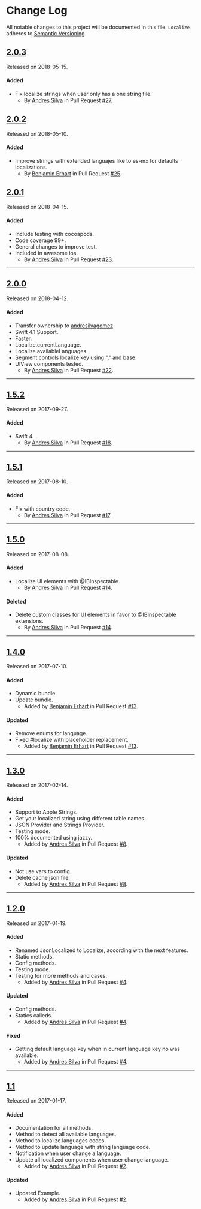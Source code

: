 # Change Log
All notable changes to this project will be documented in this file.
`Localize` adheres to [Semantic Versioning](http://semver.org/).

## [2.0.3](https://github.com/andresilvagomez/Localize/releases/tag/2.0.3)
Released on 2018-05-15.

#### Added
- Fix localize strings when user only has a one string file.
  - By [Andres Silva](https://github.com/andresilvagomez) in Pull Request
  [#27](https://github.com/andresilvagomez/Localize/pull/27).

## [2.0.2](https://github.com/andresilvagomez/Localize/releases/tag/2.0.2)
Released on 2018-05-10.

#### Added
- Improve strings with extended languajes like to es-mx for defaults localizations.
  - By [Benjamin Erhart](https://github.com/tladesignz) in Pull Request
  [#25](https://github.com/andresilvagomez/Localize/pull/25).

## [2.0.1](https://github.com/andresilvagomez/Localize/releases/tag/2.0.1)
Released on 2018-04-15.

#### Added
- Include testing with cocoapods.
- Code coverage 99+.
- General changes to improve test.
- Included in awesome ios. 
  - By [Andres Silva](https://github.com/andresilvagomez) in Pull Request
  [#23](https://github.com/andresilvagomez/Localize/pull/23).

---

## [2.0.0](https://github.com/andresilvagomez/Localize/releases/tag/2.0.0)
Released on 2018-04-12.

#### Added
- Transfer ownership to [andresilvagomez](https://github.com/andresilvagomez/Localize)
- Swift 4.1 Support.
- Faster.
- Localize.currentLanguage.
- Localize.availableLanguages.
- Segment controls localize key using "," and base.
- UIView components tested.
  - By [Andres Silva](https://github.com/andresilvagomez) in Pull Request
  [#22](https://github.com/andresilvagomez/Localize/pull/22).

---

## [1.5.2](https://github.com/andresilvagomez/Localize/releases/tag/1.5.2)
Released on 2017-09-27.

#### Added
- Swift 4.
  - By [Andres Silva](https://github.com/andresilvagomez) in Pull Request
  [#18](https://github.com/andresilvagomez/Localize/pull/18).

---

## [1.5.1](https://github.com/andresilvagomez/Localize/releases/tag/1.5.1)
Released on 2017-08-10.

#### Added
- Fix with country code.
  - By [Andres Silva](https://github.com/andresilvagomez) in Pull Request
  [#17](https://github.com/andresilvagomez/Localize/pull/17).

---

## [1.5.0](https://github.com/andresilvagomez/Localize/releases/tag/1.5.0)
Released on 2017-08-08.

#### Added
- Localize UI elements with @IBInspectable.
  - By [Andres Silva](https://github.com/andresilvagomez) in Pull Request
  [#14](https://github.com/andresilvagomez/Localize/pull/14).

#### Deleted
  - Delete custom classes for UI elements in favor to @IBInspectable extensions.
    - By [Andres Silva](https://github.com/andresilvagomez) in Pull Request
    [#14](https://github.com/andresilvagomez/Localize/pull/14).

---

## [1.4.0](https://github.com/andresilvagomez/Localize/releases/tag/1.4.0)
Released on 2017-07-10.

#### Added
- Dynamic bundle.
- Update bundle.
  - Added by [Benjamin Erhart](https://github.com/tladesignz) in Pull Request
  [#13](https://github.com/andresilvagomez/Localize/pull/13).

#### Updated
- Remove enums for language.
- Fixed #localize with placeholder replacement.
  - Added by [Benjamin Erhart](https://github.com/tladesignz) in Pull Request
  [#13](https://github.com/andresilvagomez/Localize/pull/13).

---

## [1.3.0](https://github.com/andresilvagomez/Localize/releases/tag/1.3.0)
Released on 2017-02-14.

#### Added
- Support to Apple Strings.
- Get your localized string using different table names.
- JSON Provider and Strings Provider.
- Testing mode.
- 100% documented using jazzy.
  - Added by [Andres Silva](https://github.com/andresilvagomez) in Pull Request
  [#8](https://github.com/andresilvagomez/Localize/pull/4).

#### Updated
- Not use vars to config.
- Delete cache json file.
  - Added by [Andres Silva](https://github.com/andresilvagomez) in Pull Request
  [#8](https://github.com/andresilvagomez/Localize/pull/4).

---

## [1.2.0](https://github.com/andresilvagomez/Localize/releases/tag/1.2.0)
Released on 2017-01-19.

#### Added
- Renamed JsonLocalized to Localize, according with the next features.
- Static methods.
- Config methods.
- Testing mode.
- Testing for more methods and cases.
  - Added by [Andres Silva](https://github.com/andresilvagomez) in Pull Request
  [#4](https://github.com/andresilvagomez/Localize/pull/4).

#### Updated
- Config methods.
- Statics calleds.
  - Added by [Andres Silva](https://github.com/andresilvagomez) in Pull Request
  [#4](https://github.com/andresilvagomez/Localize/pull/4).

#### Fixed
- Getting default language key when in current language key no was available.
  - Added by [Andres Silva](https://github.com/andresilvagomez) in Pull Request
  [#4](https://github.com/andresilvagomez/Localize/pull/4).

---

## [1.1](https://github.com/andresilvagomez/Localize/releases/tag/1.1)
Released on 2017-01-17.

#### Added
- Documentation for all methods.
- Method to detect all available languages.
- Method to localize languages codes.
- Method to update language with string language code.
- Notification when user change a language.
- Update all localized components when user change language.
  - Added by [Andres Silva](https://github.com/andresilvagomez) in Pull Request
  [#2](https://github.com/andresilvagomez/Localize/pull/2).

#### Updated
- Updated Example.
  - Added by [Andres Silva](https://github.com/andresilvagomez) in Pull Request
  [#2](https://github.com/andresilvagomez/Localize/pull/2).
